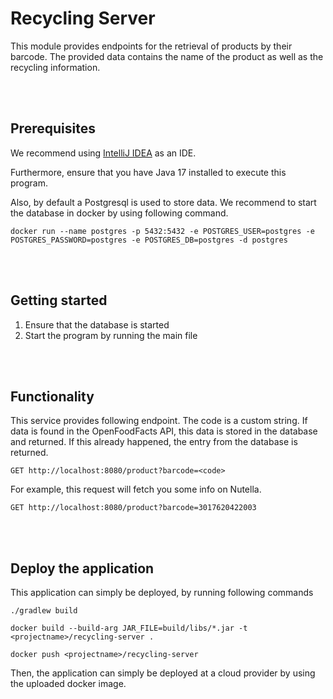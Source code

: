 # Recycling Server

This module provides endpoints for the retrieval of products by their barcode.
The provided data contains the name of the product as well as the recycling information.

<br/>
<br/>

## Prerequisites
We recommend using [IntelliJ IDEA](https://www.jetbrains.com/de-de/idea/) as an IDE. 

Furthermore, ensure that you have Java 17 installed to execute this program.

Also, by default a Postgresql is used to store data. 
We recommend to start the database in docker by using following command.

```shell
docker run --name postgres -p 5432:5432 -e POSTGRES_USER=postgres -e POSTGRES_PASSWORD=postgres -e POSTGRES_DB=postgres -d postgres
```

<br/>
<br/>

## Getting started
1. Ensure that the database is started
2. Start the program by running the main file

<br/>
<br/>

## Functionality
This service provides following endpoint.
The code is a custom string. If data is found in the 
OpenFoodFacts API, this data is stored in the database 
and returned. If this already happened, the entry from
the database is returned.

```http request
GET http://localhost:8080/product?barcode=<code>
```

For example, this request will fetch you some info on Nutella.
```http request
GET http://localhost:8080/product?barcode=3017620422003
```

<br/>
<br/>

## Deploy the application
This application can simply be deployed, by running following commands

```shell
./gradlew build

docker build --build-arg JAR_FILE=build/libs/*.jar -t <projectname>/recycling-server .

docker push <projectname>/recycling-server
```

Then, the application can simply be deployed at a cloud provider by using the uploaded docker image.
